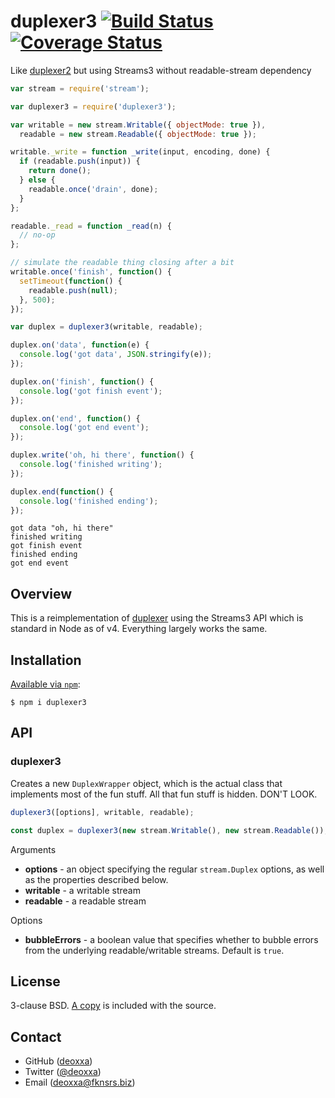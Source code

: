 # duplexer3 [![Build Status](https://travis-ci.org/floatdrop/duplexer3.svg?branch=master)](https://travis-ci.org/floatdrop/duplexer3) [![Coverage Status](https://coveralls.io/repos/floatdrop/duplexer3/badge.svg?branch=master&service=github)](https://coveralls.io/github/floatdrop/duplexer3?branch=master)

Like [duplexer2](https://github.com/deoxxa/duplexer2) but using Streams3 without readable-stream dependency

```javascript
var stream = require('stream');

var duplexer3 = require('duplexer3');

var writable = new stream.Writable({ objectMode: true }),
  readable = new stream.Readable({ objectMode: true });

writable._write = function _write(input, encoding, done) {
  if (readable.push(input)) {
    return done();
  } else {
    readable.once('drain', done);
  }
};

readable._read = function _read(n) {
  // no-op
};

// simulate the readable thing closing after a bit
writable.once('finish', function() {
  setTimeout(function() {
    readable.push(null);
  }, 500);
});

var duplex = duplexer3(writable, readable);

duplex.on('data', function(e) {
  console.log('got data', JSON.stringify(e));
});

duplex.on('finish', function() {
  console.log('got finish event');
});

duplex.on('end', function() {
  console.log('got end event');
});

duplex.write('oh, hi there', function() {
  console.log('finished writing');
});

duplex.end(function() {
  console.log('finished ending');
});
```

```
got data "oh, hi there"
finished writing
got finish event
finished ending
got end event
```

## Overview

This is a reimplementation of [duplexer](https://www.npmjs.com/package/duplexer) using the
Streams3 API which is standard in Node as of v4. Everything largely
works the same.

## Installation

[Available via `npm`](https://docs.npmjs.com/cli/install):

```
$ npm i duplexer3
```

## API

### duplexer3

Creates a new `DuplexWrapper` object, which is the actual class that implements
most of the fun stuff. All that fun stuff is hidden. DON'T LOOK.

```javascript
duplexer3([options], writable, readable);
```

```javascript
const duplex = duplexer3(new stream.Writable(), new stream.Readable());
```

Arguments

- **options** - an object specifying the regular `stream.Duplex` options, as
  well as the properties described below.
- **writable** - a writable stream
- **readable** - a readable stream

Options

- **bubbleErrors** - a boolean value that specifies whether to bubble errors
  from the underlying readable/writable streams. Default is `true`.

## License

3-clause BSD. [A copy](./LICENSE) is included with the source.

## Contact

- GitHub ([deoxxa](http://github.com/deoxxa))
- Twitter ([@deoxxa](http://twitter.com/deoxxa))
- Email ([deoxxa@fknsrs.biz](mailto:deoxxa@fknsrs.biz))
